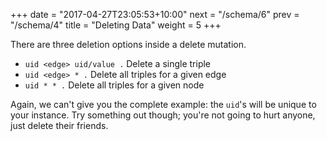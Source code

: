 +++
date = "2017-04-27T23:05:53+10:00"
next = "/schema/6"
prev = "/schema/4"
title = "Deleting Data"
weight = 5
+++

There are three deletion options inside a delete mutation.

* `uid <edge> uid/value .`  Delete a single triple
* `uid <edge> * .`  Delete all triples for a given edge
*  `uid * * .` Delete all triples for a given node

Again, we can't give you the complete example: the `uid`'s will be unique to
your instance.  Try something out though; you're not going to hurt
anyone, just delete their friends.
